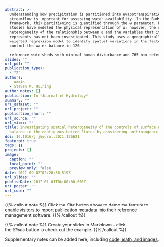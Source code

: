 ```yaml
---
abstract: >-
  Understanding how precipitation is partitioned into evapotranspiration and
  streamflow is important for assessing water availability. In the Budyko
  framework, this partitioning is quantified through the ω parameter. Previous
  studies have modeled the physical representation of ω; however, the spatial
  heterogeneity of the relationship between ω and the variables that it
  represents has not been investigated. This study uses a geographically
  weighted regression model to identify spatial variations in the factors that
  control the water balance in 126

  reference watersheds with minimal human disturbance and 765 non-reference watersheds in the continental United States. Results show that snowfall and forest coverage are important predictors of ω in the reference watersheds. Relative cumulative moisture surplus, dam storage, and developed land in riparian areas are important predictors in non-reference watersheds. Climate is a primary control of the relative importance of forest coverage. The importance of forest coverage is greater in arid watersheds than in humid watersheds. Snowfall is more important than forest coverage in the Northeast and Midwest. This study demonstrates that dam construction and urban sprawl have a significant impact in non-reference watersheds. Dam storage is the most important predictor in 21% of the non-reference watersheds, and riparian developed land is more important in 13% of the non-reference watersheds. Overall, there are statistically significant relationships between climatic, physiographic, and human-related factors and the ω parameter. The spatial variations in the relationship quantified in this study can help to improve regional watershed management.
slides: ""
url_pdf: ""
publication_types:
  - "2"
authors:
  - admin
  - Steven M. Quiring
author_notes: []
publication: In *Journal of Hydrology*
summary: ""
url_dataset: ""
url_project: ""
publication_short: ""
url_source: ""
url_video: ""
title: Investigating spatial heterogeneity of the controls of surface water
  balance in the contiguous United States by considering anthropogenic factors
doi: 10.1016/j.jhydrol.2021.126621
featured: true
tags: []
projects: []
image:
  caption: ""
  focal_point: ""
  preview_only: false
date: 2021-09-02T02:28:56.519Z
url_slides: ""
publishDate: 2017-01-01T00:00:00.000Z
url_poster: ""
url_code: ""
---
```

<!--StartFragment-->

{{% callout note %}} Click the *Cite* button above to demo the feature to enable visitors to import publication metadata into their reference management software. {{% /callout %}}

{{% callout note %}} Create your slides in Markdown - click the *Slides* button to check out the example. {{% /callout %}}

Supplementary notes can be added here, including [code, math, and images](https://wowchemy.com/docs/writing-markdown-latex/).

<!--EndFragment-->